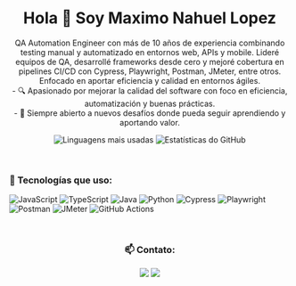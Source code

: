 <h1 align="center">Hola 👋 Soy Maximo Nahuel Lopez </h1>
<p align="center">
    QA Automation Engineer con más de 10 años de experiencia combinando testing manual y
    automatizado en entornos web, APIs y mobile. Lideré equipos de QA, desarrollé frameworks
    desde cero y mejoré cobertura en pipelines CI/CD con Cypress, Playwright, Postman, JMeter,
    entre otros. Enfocado en aportar eficiencia y calidad en entornos ágiles.
<br>
    - 🔍 Apasionado por mejorar la calidad del software con foco en eficiencia, automatización y buenas prácticas.
    <br>
    - 🚀 Siempre abierto a nuevos desafíos donde pueda seguir aprendiendo y aportando valor.
</p>


<p align="center">
  <img src="https://github-readme-stats.vercel.app/api/top-langs/?username=maximolpz&layout=compact&langs_count=7&theme=tokyonight" alt="Linguagens mais usadas"/>
  <img src="https://github-readme-stats.vercel.app/api?username=maximolpz&show_icons=true&theme=tokyonight&count_private=true" alt="Estatísticas do GitHub"/>
</p>

<br>

### 🚀 Tecnologías que uso:

![JavaScript](https://img.shields.io/badge/-JavaScript-F7DF1E?style=for-the-badge&logo=javascript&logoColor=000)
![TypeScript](https://img.shields.io/badge/-TypeScript-007ACC?style=for-the-badge&logo=typescript&logoColor=fff)
![Java](https://img.shields.io/badge/-Java-ED8B00?style=for-the-badge&logo=openjdk&logoColor=fff)
![Python](https://img.shields.io/badge/-Python-3776AB?style=for-the-badge&logo=python&logoColor=fff)
![Cypress](https://img.shields.io/badge/-Cypress-17202C?style=for-the-badge&logo=cypress&logoColor=fff)
![Playwright](https://img.shields.io/badge/-Playwright-45ba63?style=for-the-badge&logo=playwright&logoColor=fff)
![Postman](https://img.shields.io/badge/-Postman-FF6C37?style=for-the-badge&logo=postman&logoColor=fff)
![JMeter](https://img.shields.io/badge/-JMeter-D22128?style=for-the-badge&logo=apachejmeter&logoColor=fff)
![GitHub Actions](https://img.shields.io/badge/-GitHub%20Actions-2088FF?style=for-the-badge&logo=github-actions&logoColor=white)


<br>

<h3 align="center">📫 Contato:</h3>

<p align="center">
  <a href="mailto:max.lpz88@icloud.com"><img src="https://img.shields.io/badge/-Gmail-D14836?style=for-the-badge&logo=gmail&logoColor=white"></a>
  <a href="https://linkedin.com/in/maximonahuellopez" target="_blank"><img src="https://img.shields.io/badge/-LinkedIn-%230077B5?style=for-the-badge&logo=linkedin&logoColor=white" target="_blank"></a>
</p>
